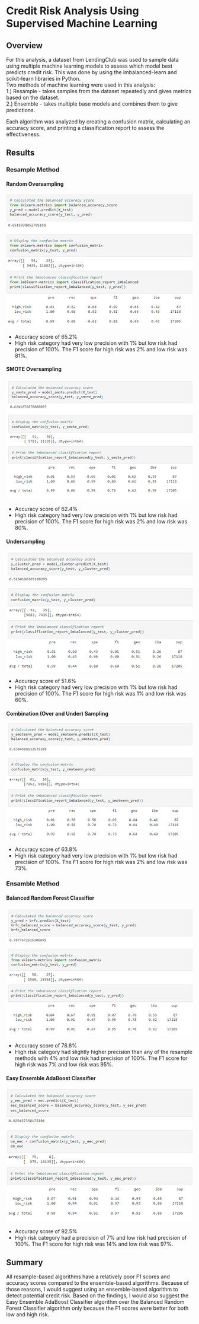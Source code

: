 # Credit Risk Analysis Using Supervised Machine Learning

## Overview
For this analysis, a dataset from LendingClub was used to sample data using multiple machine learning models to assess
which model best predicts credit risk. This was done by using the imbalanced-learn and scikit-learn libraries
in Python.</br> 
Two methods of machine learning were used in this analysis:</br>
1.) Resample - takes samples from the dataset repeatedly and gives metrics based on the dataset.</br>
2.) Ensemble - takes multiple base models and combines them to give predictions. </br>

Each algorithm was analyzed by creating a confusion matrix, calculating an accuracy score, and printing a classification report to assess the effectiveness. </br>


## Results

### Resample Method
#### Random Oversampling </br>
![RandomOverSample](https://github.com/Paul-Lecander/Credit_Risk_Analysis/blob/main/Images/Resample/RandomOverSample.png)</br>
- Accuracy score of 65.2%
- High risk category had very low precision with 1% but low risk had precision of 100%. The F1 score for high risk was 2% and low risk was 81%.


#### SMOTE Oversampling </br>
![SMOTE](https://github.com/Paul-Lecander/Credit_Risk_Analysis/blob/main/Images/Resample/SMOTE.png)</br>
- Accuracy score of 62.4%</br>
- High risk category had very low precision with 1% but low risk had precision of 100%. The F1 score for high risk was 2% and low risk was 80%.</br>

#### Undersampling </br>
![Cluster](https://github.com/Paul-Lecander/Credit_Risk_Analysis/blob/main/Images/Resample/Cluster.png)</br>
- Accuracy score of 51.6% </br>
- High risk category had very low precision with 1% but low risk had precision of 100%. The F1 score for high risk was 1% and low risk was 60%.</br>

#### Combination (Over and Under) Sampling </br>
![SMOTEENN](https://github.com/Paul-Lecander/Credit_Risk_Analysis/blob/main/Images/Resample/SMOTEENN.png)</br>
- Accuracy score of 63.8% </br>
- High risk category had very low precision with 1% but low risk had precision of 100%. The F1 score for high risk was 2% and low risk was 73%.</br>


### Ensamble Method </br>

#### Balanced Random Forest Classifier </br>
![BRFC_cm_report](https://github.com/Paul-Lecander/Credit_Risk_Analysis/blob/main/Images/Ensemble/BRFC_cm_report.png)</br>
- Accuracy score of 78.8% </br>
- High risk category had slightly higher precision than any of the resample methods with 4% and low risk had precision of 100%. 
The F1 score for high risk was 7% and low risk was 95%.</br>

#### Easy Ensemble AdaBoost Classifier </br>
![EEC](https://github.com/Paul-Lecander/Credit_Risk_Analysis/blob/main/Images/Ensemble/EEB.png)</br>
- Accuracy score of 92.5% </br>
- High risk category had a precision of 7% and low risk had precision of 100%. The F1 score for high risk was 14% and low risk was 97%.</br>

## Summary

All resample-based algorithms have a relatively poor F1 scores and accuracy scores compared to the ensemble-based algorithms. Because of those reasons, I would suggest using an
ensemble-based algorithm to detect potential credit risk. Based on the findings, I would also suggest the Easy Ensemble AdaBoost Classifier algorithm over the Balanced Random
Forest Classifier algorithm only because the F1 scores were better for both low and high risk.
